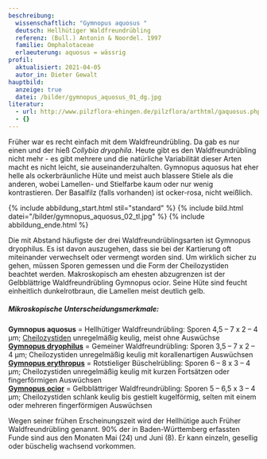 ```yaml
---
beschreibung:
  wissenschaftlich: "Gymnopus aquosus "
  deutsch: Hellhütiger Waldfreundrübling
  referenz: (Bull.) Antonin & Noordel. 1997
  familie: Omphalotaceae
  erlaeuterung: aquosus = wässrig
profil:
  aktualisiert: 2021-04-05
  autor_in: Dieter Gewalt
hauptbild:
  anzeige: true
  datei: /bilder/gymnopus_aquosus_01_dg.jpg
literatur:
  - url: http://www.pilzflora-ehingen.de/pilzflora/arthtml/gaquosus.php
  - {}
---
```

Früher war es recht einfach mit dem Waldfreundrübling. Da gab es nur einen und der hieß *Collybia dryophila*. Heute gibt es den Waldfreundrübling nicht mehr - es gibt mehrere und die natürliche Variabilität dieser Arten macht es nicht leicht, sie auseinanderzuhalten. Gymnopus aquosus hat eher helle als ockerbräunliche Hüte und meist auch blassere Stiele als die anderen, wobei Lamellen- und Stielfarbe kaum oder nur wenig kontrastieren. Der Basalfilz (falls vorhanden) ist ocker-rosa, nicht weißlich.

{% include abbildung_start.html stil="standard" %}
{% include bild.html datei="/bilder/gymnopus_aquosus_02_tl.jpg" %}
{% include abbildung_ende.html %}

Die mit Abstand häufigste der drei Waldfreundrüblingsarten ist Gymnopus dryophilus. Es ist davon auszugehen, dass sie bei der Kartierung oft miteinander verwechselt oder vermengt worden sind. Um wirklich sicher zu gehen, müssen Sporen gemessen und die Form der Cheilozystiden beachtet werden. Makroskopisch am ehesten abzugrenzen ist der Gelbblättrige Waldfreundrübling Gymnopus ocior. Seine Hüte sind feucht einheitlich dunkelrotbraun, die Lamellen meist deutlich gelb.

##### Mikroskopische Unterscheidungsmerkmale:

**Gymnopus aquosus** = Hellhütiger Waldfreundrübling: Sporen 4,5 – 7 x 2 – 4 µm; [Cheilozystiden](Cheilozystiden "Glossar") unregelmäßig keulig, meist ohne Auswüchse\
**[Gymnopus dryophilus](/pilze/gymnopus-dryophilus-waldfreundrübling)** = Gemeiner Waldfreundrübling: Sporen 3,5 – 7 x 2 – 4 µm; Cheilozystiden unregelmäßig keulig mit korallenartigen Auswüchsen\
**[Gymnopus erythropus](/pilze/gymnopus-erythropus-rotstieliger-büschelrübling)** = Rotstieliger Büschelrübling: Sporen 6 – 8 x 3 – 4 µm; Cheilozystiden unregelmäßig keulig mit kurzen Fortsätzen oder fingerförmigen Auswüchsen\
**[Gymnopus ocior](/pilze/gymnopus-ocior-gelbblättriger-rübling)** = Gelbblättriger Waldfreundrübling: Sporen 5 – 6,5 x 3 – 4 µm; Cheilozystiden schlank keulig bis gestielt kugelförmig, selten mit einem oder mehreren fingerförmigen Auswüchsen

Wegen seiner frühen Erscheinungszeit wird der Hellhütige auch Früher Waldfreundrübling genannt. 90% der in Baden-Württemberg erfassten Funde sind aus den Monaten Mai (24) und Juni (8). Er kann einzeln, gesellig oder büschelig wachsend vorkommen.
